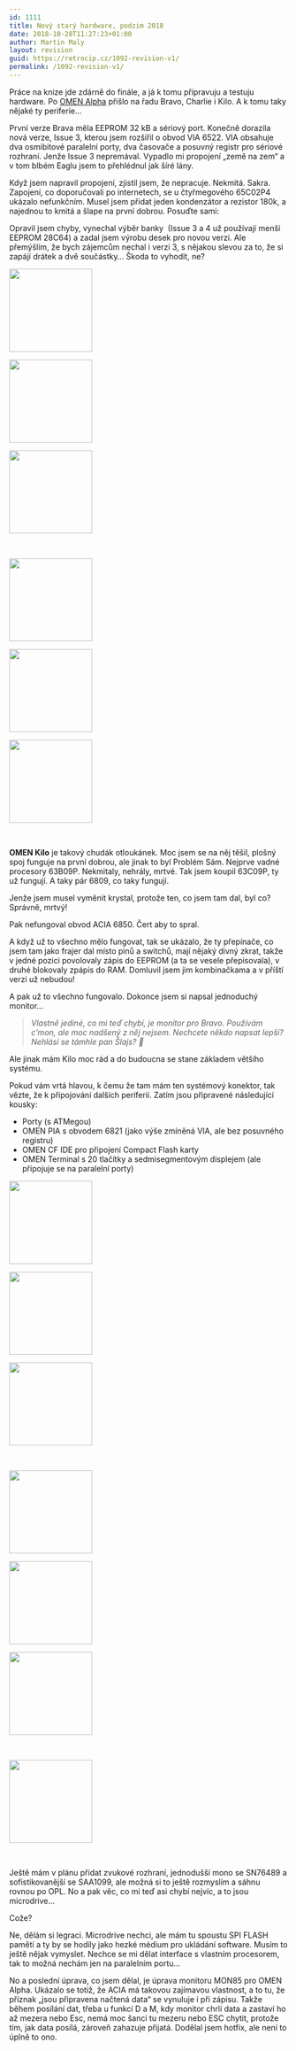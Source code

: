 ```yaml
---
id: 1111
title: Nový starý hardware, podzim 2018
date: 2018-10-28T11:27:23+01:00
author: Martin Maly
layout: revision
guid: https://retrocip.cz/1092-revision-v1/
permalink: /1092-revision-v1/
---
```

Práce na knize jde zdárně do finále, a já k tomu připravuju a testuju hardware. Po [OMEN Alpha](https://retrocip.cz/tag/omen-alpha/) přišlo na řadu Bravo, Charlie i Kilo. A k tomu taky nějaké ty periferie&#8230;

<!--more-->

První verze Brava měla EEPROM 32 kB a sériový port. Konečně dorazila nová verze, Issue 3, kterou jsem rozšířil o obvod VIA 6522. VIA obsahuje dva osmibitové paralelní porty, dva časovače a posuvný registr pro sériové rozhraní. Jenže Issue 3 nepremával. Vypadlo mi propojení &#8222;země na zem&#8220; a v tom blbém Eaglu jsem to přehlédnul jak šíré lány.

Když jsem napravil propojení, zjistil jsem, že nepracuje. Nekmitá. Sakra. Zapojení, co doporučovali po internetech, se u čtyřmegového 65C02P4 ukázalo nefunkčním. Musel jsem přidat jeden kondenzátor a rezistor 180k, a najednou to kmitá a šlape na první dobrou. Posuďte sami:



Opravil jsem chyby, vynechal výběr banky  (Issue 3 a 4 už používají menší EEPROM 28C64) a zadal jsem výrobu desek pro novou verzi. Ale přemýšlím, že bych zájemcům nechal i verzi 3, s nějakou slevou za to, že si zapájí drátek a dvě součástky&#8230; Škoda to vyhodit, ne?

<div id='gallery-44' class='gallery galleryid-1111 gallery-columns-3 gallery-size-thumbnail gallery1'>
  <dl class="gallery-item">
    <dt class="gallery-icon">
      <a href="http://retrocip.cz/wp-content/uploads/sites/6/2018/10/20181028_103913-1280.jpg" title="" class="highslide" onclick="return hs.expand(this,{captionId:'caption1097'})"><img src="http://retrocip.cz/wp-content/uploads/sites/6/2018/10/20181028_103913-1280-150x150.jpg" width="150" height="150" alt="" /></a>
    </dt>
  </dl>
  
  <dl class="gallery-item">
    <dt class="gallery-icon">
      <a href="http://retrocip.cz/wp-content/uploads/sites/6/2018/10/20181028_104048-1280.jpg" title="" class="highslide" onclick="return hs.expand(this,{captionId:'caption1105'})"><img src="http://retrocip.cz/wp-content/uploads/sites/6/2018/10/20181028_104048-1280-150x150.jpg" width="150" height="150" alt="" /></a>
    </dt>
  </dl>
  
  <dl class="gallery-item">
    <dt class="gallery-icon">
      <a href="http://retrocip.cz/wp-content/uploads/sites/6/2018/10/20181028_103935-1280.jpg" title="" class="highslide" onclick="return hs.expand(this,{captionId:'caption1096'})"><img src="http://retrocip.cz/wp-content/uploads/sites/6/2018/10/20181028_103935-1280-150x150.jpg" width="150" height="150" alt="" /></a>
    </dt>
  </dl>
  
  <br style="clear: both" />
  
  <dl class="gallery-item">
    <dt class="gallery-icon">
      <a href="http://retrocip.cz/wp-content/uploads/sites/6/2018/10/20181028_104029-1280.jpg" title="" class="highslide" onclick="return hs.expand(this,{captionId:'caption1093'})"><img src="http://retrocip.cz/wp-content/uploads/sites/6/2018/10/20181028_104029-1280-150x150.jpg" width="150" height="150" alt="" /></a>
    </dt>
  </dl>
  
  <dl class="gallery-item">
    <dt class="gallery-icon">
      <a href="http://retrocip.cz/wp-content/uploads/sites/6/2018/10/20181028_104015-1280.jpg" title="" class="highslide" onclick="return hs.expand(this,{captionId:'caption1094'})"><img src="http://retrocip.cz/wp-content/uploads/sites/6/2018/10/20181028_104015-1280-150x150.jpg" width="150" height="150" alt="" /></a>
    </dt>
  </dl>
  
  <dl class="gallery-item">
    <dt class="gallery-icon">
      <a href="http://retrocip.cz/wp-content/uploads/sites/6/2018/10/20181028_104004-1280.jpg" title="" class="highslide" onclick="return hs.expand(this,{captionId:'caption1095'})"><img src="http://retrocip.cz/wp-content/uploads/sites/6/2018/10/20181028_104004-1280-150x150.jpg" width="150" height="150" alt="" /></a>
    </dt>
  </dl>
  
  <br style="clear: both" />
</div>

**OMEN Kilo** je takový chudák otloukánek. Moc jsem se na něj těšil, plošný spoj funguje na první dobrou, ale jinak to byl Problém Sám. Nejprve vadné procesory 63B09P. Nekmitaly, nehrály, mrtvé. Tak jsem koupil 63C09P, ty už fungují. A taky pár 6809, co taky fungují.

Jenže jsem musel vyměnit krystal, protože ten, co jsem tam dal, byl co? Správně, mrtvý!

Pak nefungoval obvod ACIA 6850. Čert aby to spral.

A když už to všechno mělo fungovat, tak se ukázalo, že ty přepínače, co jsem tam jako frajer dal místo pinů a switchů, mají nějaký divný zkrat, takže v jedné pozici povolovaly zápis do EEPROM (a ta se vesele přepisovala), v druhé blokovaly zpápis do RAM. Domluvil jsem jim kombinačkama a v příští verzi už nebudou!

A pak už to všechno fungovalo. Dokonce jsem si napsal jednoduchý monitor&#8230;

> _Vlastně jediné, co mi teď chybí, je monitor pro Bravo. Používám c&#8217;mon, ale moc nadšený z něj nejsem. Nechcete někdo napsat lepší? Nehlásí se támhle pan Šlajs? 🙂_

Ale jinak mám Kilo moc rád a do budoucna se stane základem většího systému.

Pokud vám vrtá hlavou, k čemu že tam mám ten systémový konektor, tak vězte, že k připojování dalších periferií. Zatím jsou připravené následující kousky:

  * Porty (s ATMegou)
  * OMEN PIA s obvodem 6821 (jako výše zmíněná VIA, ale bez posuvného registru)
  * OMEN CF IDE pro připojení Compact Flash karty
  * OMEN Terminal s 20 tlačítky a sedmisegmentovým displejem (ale připojuje se na paralelní porty)

<div id='gallery-45' class='gallery galleryid-1111 gallery-columns-3 gallery-size-thumbnail gallery1'>
  <dl class="gallery-item">
    <dt class="gallery-icon">
      <a href="http://retrocip.cz/wp-content/uploads/sites/6/2018/10/20181028_103813-1280-1.jpg" title="" class="highslide" onclick="return hs.expand(this,{captionId:'caption1107'})"><img src="http://retrocip.cz/wp-content/uploads/sites/6/2018/10/20181028_103813-1280-1-150x150.jpg" width="150" height="150" alt="" /></a>
    </dt>
  </dl>
  
  <dl class="gallery-item">
    <dt class="gallery-icon">
      <a href="http://retrocip.cz/wp-content/uploads/sites/6/2018/10/20181028_103724-1280.jpg" title="" class="highslide" onclick="return hs.expand(this,{captionId:'caption1102'})"><img src="http://retrocip.cz/wp-content/uploads/sites/6/2018/10/20181028_103724-1280-150x150.jpg" width="150" height="150" alt="" /></a>
    </dt>
  </dl>
  
  <dl class="gallery-item">
    <dt class="gallery-icon">
      <a href="http://retrocip.cz/wp-content/uploads/sites/6/2018/10/20181028_103731-1280.jpg" title="" class="highslide" onclick="return hs.expand(this,{captionId:'caption1101'})"><img src="http://retrocip.cz/wp-content/uploads/sites/6/2018/10/20181028_103731-1280-150x150.jpg" width="150" height="150" alt="" /></a>
    </dt>
  </dl>
  
  <br style="clear: both" />
  
  <dl class="gallery-item">
    <dt class="gallery-icon">
      <a href="http://retrocip.cz/wp-content/uploads/sites/6/2018/10/20181028_103835-1280.jpg" title="" class="highslide" onclick="return hs.expand(this,{captionId:'caption1099'})"><img src="http://retrocip.cz/wp-content/uploads/sites/6/2018/10/20181028_103835-1280-150x150.jpg" width="150" height="150" alt="" /></a>
    </dt>
  </dl>
  
  <dl class="gallery-item">
    <dt class="gallery-icon">
      <a href="http://retrocip.cz/wp-content/uploads/sites/6/2018/10/20181028_103843-1280.jpg" title="" class="highslide" onclick="return hs.expand(this,{captionId:'caption1098'})"><img src="http://retrocip.cz/wp-content/uploads/sites/6/2018/10/20181028_103843-1280-150x150.jpg" width="150" height="150" alt="" /></a>
    </dt>
  </dl>
  
  <dl class="gallery-item">
    <dt class="gallery-icon">
      <a href="http://retrocip.cz/wp-content/uploads/sites/6/2018/10/20181028_103653-1280.jpg" title="" class="highslide" onclick="return hs.expand(this,{captionId:'caption1104'})"><img src="http://retrocip.cz/wp-content/uploads/sites/6/2018/10/20181028_103653-1280-150x150.jpg" width="150" height="150" alt="" /></a>
    </dt>
  </dl>
  
  <br style="clear: both" />
  
  <dl class="gallery-item">
    <dt class="gallery-icon">
      <a href="http://retrocip.cz/wp-content/uploads/sites/6/2018/10/20181028_103705-1280.jpg" title="" class="highslide" onclick="return hs.expand(this,{captionId:'caption1103'})"><img src="http://retrocip.cz/wp-content/uploads/sites/6/2018/10/20181028_103705-1280-150x150.jpg" width="150" height="150" alt="" /></a>
    </dt>
  </dl>
  
  <br style='clear: both' />
</div>

Ještě mám v plánu přidat zvukové rozhraní, jednodušší mono se SN76489 a sofistikovanější se SAA1099, ale možná si to ještě rozmyslím a sáhnu rovnou po OPL. No a pak věc, co mi teď asi chybí nejvíc, a to jsou microdrive&#8230;

Cože?

Ne, dělám si legraci. Microdrive nechci, ale mám tu spoustu SPI FLASH pamětí a ty by se hodily jako hezké médium pro ukládání software. Musím to ještě nějak vymyslet. Nechce se mi dělat interface s vlastním procesorem, tak to možná nechám jen na paralelním portu&#8230;

No a poslední úprava, co jsem dělal, je úprava monitoru MON85 pro OMEN Alpha. Ukázalo se totiž, že ACIA má takovou zajímavou vlastnost, a to tu, že příznak &#8222;jsou připravena načtená data&#8220; se vynuluje i při zápisu. Takže během posílání dat, třeba u funkcí D a M, kdy monitor chrlí data a zastaví ho až mezera nebo Esc, nemá moc šanci tu mezeru nebo ESC chytit, protože tím, jak data posílá, zároveň zahazuje přijatá. Dodělal jsem hotfix, ale není to úplně to ono.